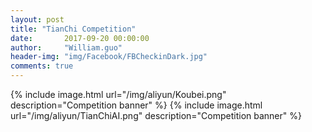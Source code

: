 ```yaml
---
layout: post
title: "TianChi Competition"
date:       2017-09-20 00:00:00
author:     "William.guo"
header-img: "img/Facebook/FBCheckinDark.jpg"
comments: true
---
```


{% include image.html url="/img/aliyun/Koubei.png" description="Competition banner" %}
{% include image.html url="/img/aliyun/TianChiAI.png" description="Competition banner" %}



